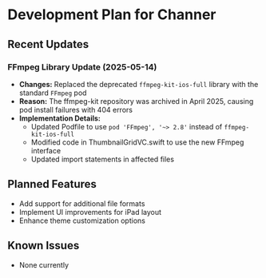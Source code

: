 # Development Plan for Channer

## Recent Updates

### FFmpeg Library Update (2025-05-14)
- **Changes:** Replaced the deprecated `ffmpeg-kit-ios-full` library with the standard `FFmpeg` pod
- **Reason:** The ffmpeg-kit repository was archived in April 2025, causing pod install failures with 404 errors
- **Implementation Details:**
  - Updated Podfile to use `pod 'FFmpeg', '~> 2.8'` instead of `ffmpeg-kit-ios-full`
  - Modified code in ThumbnailGridVC.swift to use the new FFmpeg interface
  - Updated import statements in affected files

## Planned Features
- Add support for additional file formats
- Implement UI improvements for iPad layout
- Enhance theme customization options

## Known Issues
- None currently